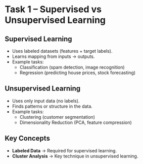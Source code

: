 # Task 1 – Supervised vs Unsupervised Learning

## Supervised Learning
- Uses labeled datasets (features + target labels).
- Learns mapping from inputs → outputs.
- Example tasks:
  - Classification (spam detection, image recognition)
  - Regression (predicting house prices, stock forecasting)

## Unsupervised Learning
- Uses only input data (no labels).
- Finds patterns or structure in the data.
- Example tasks:
  - Clustering (customer segmentation)
  - Dimensionality Reduction (PCA, feature compression)

## Key Concepts
- **Labeled Data** → Required for supervised learning.
- **Cluster Analysis** → Key technique in unsupervised learning.
